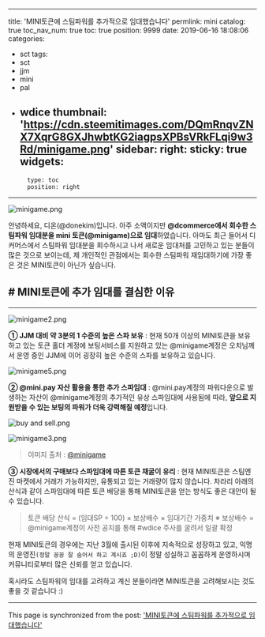 
---
title: 'MINI토큰에 스팀파워를 추가적으로 임대했습니다'
permlink: mini
catalog: true
toc_nav_num: true
toc: true
position: 9999
date: 2019-06-16 18:08:06
categories:
- sct
tags:
- sct
- jjm
- mini
- pal
- wdice
thumbnail: 'https://cdn.steemitimages.com/DQmRnqvZNX7XqrG8GXJhwbtKG2iagpsXPBsVRkFLqi9w3Rd/minigame.png'
sidebar:
    right:
        sticky: true
widgets:
    -
        type: toc
        position: right
---


![minigame.png](https://cdn.steemitimages.com/DQmRnqvZNX7XqrG8GXJhwbtKG2iagpsXPBsVRkFLqi9w3Rd/minigame.png)

안녕하세요, 디온(@donekim)입니다. 아주 소액이지만 **@dcommerce에서 회수한 스팀파워 임대분을 mini 토큰(@minigame)으로 임대**하였습니다. 아마도 최근 들어서 디커머스에서 스팀파워 임대분을 회수하시고 나서 새로운 임대처를 고민하고 있는 분들이 많은 것으로 보이는데, 제 개인적인 관점에서는 회수한 스팀파워 재임대하기에 가장 좋은 것은 MINI토큰이 아닌가 싶습니다.


## # MINI토큰에 추가 임대를 결심한 이유
---
![minigame2.png](https://cdn.steemitimages.com/DQmQKpcAqdzU88jxw5PFBbYCYQXiViuHBeHZXbcbQ7BPYX5/minigame2.png)


**① JJM 대비 약 3분의 1 수준의 높은 스파 보유** : 현재 50개 이상의 MINI토큰을 보유하고 있는 토큰 홀더 계정에 보팅서비스를 지원하고 있는 @minigame계정은 오치님께서 운영 중인 JJM에 이어 굉장히 높은 수준의 스파를 보유하고 있습니다. 

![minigame5.png](https://cdn.steemitimages.com/DQmNmSu2LCP4kSxFJKxW31iroNf6EKv7xkdo37tBgEoLBx4/minigame5.png)

**② @mini.pay 자산 활용을 통한 추가 스파임대** : @mini.pay계정의 파워다운으로 발생하는 자산이 @minigame계정의 추가적인 유상 스파임대에 사용됨에 따라, **앞으로 지원받을 수 있는 보팅의 파워가 더욱 강력해질 예정**입니다.

![buy and sell.png](https://cdn.steemitimages.com/DQmec2EP7wKWUhkEYNiNnhkZBQnd9B2W8wS9nSkGPMLcZkR/buy%20and%20sell.png)

![minigame3.png](https://cdn.steemitimages.com/DQmNRv3z33EWsTLehTho3e8BXWxuDRQHkQSTqjBxpwWMW95/minigame3.png)
> 이미지 출처 : [@minigame](https://www.steemcoinpan.com/mini/@minigame/minigame-23-mini-pay)

**③ 시장에서의 구매보다 스파임대에 따른 토큰 채굴이 유리** : 현재 MINI토큰은 스팀엔진 마켓에서 거래가 가능하지만, 유통되고 있는 거래량이 많지 않습니다. 차라리 아래의 산식과 같이 스파임대에 따른 토큰 배당을 통해 MINI토큰을 얻는 방식도 좋은 대안이 될 수 있습니다.

> 토큰 배당 산식 = (임대SP ÷ 100) × 보상배수 × 임대기간 가중치
> ※ 보상배수 = @minigame계정이 사전 공지를 통해 #wdice 주사를 굴려서 일괄 확정

 현재 MINI토큰의 경우에는 지난 3월에 출시된 이후에 지속적으로 성장하고 있고, 익명의 운영진`(정말 꽁꽁 잘 숨어서 하고 계시죠 ;D)`이 정말 성실하고 꼼꼼하게 운영하시며 커뮤니티로부터 많은 신뢰를 얻고 있습니다. 

혹시라도 스팀파워의 임대를 고려하고 계신 분들이라면 MINI토큰을 고려해보시는 것도 좋을 것 같습니다 :)

- - -

This page is synchronized from the post: ['MINI토큰에 스팀파워를 추가적으로 임대했습니다'](https://steemit.com/@donekim/mini)
